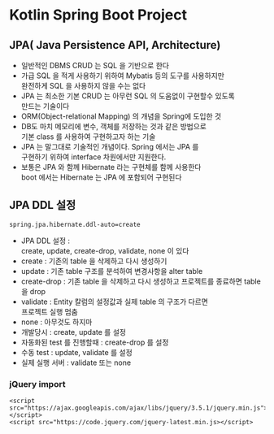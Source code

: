 # Kotlin Spring Boot Project

## JPA( Java Persistence API, Architecture)
* 일반적인 DBMS CRUD 는 SQL 을 기반으로 한다
* 가급 SQL 을 적게 사용하기 위하여 Mybatis 등의 도구를 사용하지만   
완전하게 SQL 을 사용하지 않을 수는 없다
* JPA 는 최소한 기본 CRUD 는 아무런 SQL 의 도움없이 구현할수 있도록  
만드는 기술이다
* ORM(Object-relational Mapping) 의 개념을 Spring에 도입한 것
* DB도 마치 메모리에 변수, 객체를 저장하는 것과 같은 방법으로  
기본 class 를 사용하여 구현하고자 하는 기술
* JPA 는 말그대로 기술적인 개념이다. Spring 에서는 JPA 를   
구현하기 위하여 interface 차원에서만 지원한다.
* 보통은 JPA 와 함께 Hibernate 라는 구현체를 함께 사용한다  
boot 에서는 Hibernate 는 JPA 에 포함되어 구현된다

## JPA DDL 설정

    spring.jpa.hibernate.ddl-auto=create

* JPA DDL 설정 :   
create, update, create-drop, validate, none 이 있다
* create : 기존의 table 을 삭제하고 다시 생성하기
* update : 기존 table 구조를 분석하여 변경사항을 alter table
* create-drop : 기존 table 을 삭제하고 다시 생성하고
프로젝트를 종료하면 table 을 drop
* validate : Entity 칼럼의 설정값과 실제 table 의 구조가 다르면  
프로젝트 실행 멈춤
* none : 아무것도 하지마
* 개발당시 : create, update 를 설정
* 자동화된 test 를 진행할때 : create-drop 를 설정
* 수동 test : update, validate 를 설정
* 실제 실행 서버 : validate 또는 none





### jQuery import
    <script src="https://ajax.googleapis.com/ajax/libs/jquery/3.5.1/jquery.min.js"></script>
    <script src="https://code.jquery.com/jquery-latest.min.js></script>